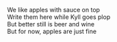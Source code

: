 We like apples with sauce on top   
Write them here while Kyll goes plop   
But better still is beer and wine  
But for now, apples are just fine 
